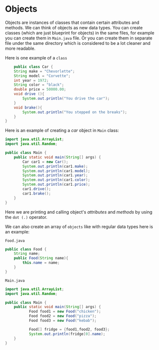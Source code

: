 # Objects

Objects are instances of classes that contain certain attributes and methods. We can think of
objects as new data types. You can create classes (which are just blueprint for objects) in the
same files, for example you can create them in `Main.java` file. Or you can create them in 
separate file under the same directory which is considered to be a lot cleaner and more 
readable.

Here is one example of a `class`
```java
    public class Car {
    String make = "Chevorlette";
    String model = "Corvette";
    int year = 1972;
    String color = "black";
    double price = 50000.00;
    void drive (){
        System.out.println("You drive the car");
    }
    void brake(){
        System.out.println("You stepped on the breaks");
    }
}
```
Here is an example of creating a _car_ object in `Main` class:
```java
import java.util.ArrayList;
import java.util.Random;

public class Main {
    public static void main(String[] args) {
        Car car1 = new Car();
        System.out.println(car1.make);
        System.out.println(car1.model);
        System.out.println(car1.year);
        System.out.println(car1.color);
        System.out.println(car1.price);
        car1.drive();
        car1.brake();
    }
}
```
Here we are printing and calling object's _attributes_ and _methods_ by using the `dot (.)`
operator.

We can also create an array of `objects` like with regular data types here is an example:

`Food.java`
```java
public class Food {
    String name;
    public Food(String name){
        this.name = name;
    }
}
```
`Main.java`
```java
import java.util.ArrayList;
import java.util.Random;

public class Main {
    public static void main(String[] args) {
           Food food1 = new Food("chicken");
           Food food2 = new Food("pizza");
           Food food3 = new Food("kebab");

           Food[] fridge = {food1,food2, food3};
           System.out.println(fridge[0].name);
    }
}
```
